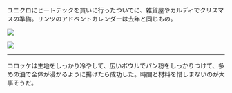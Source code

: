 ユニクロにヒートテックを買いに行ったついでに、雑貨屋やカルディでクリスマスの準備。リンツのアドベントカレンダーは去年と同じもの。

![](https://photos.old.apkas.net/medium/202311/20231111-212945.webp)

![](https://photos.old.apkas.net/medium/202311/20231111-213112.webp)

---

コロッケは生地をしっかり冷やして、広いボウルでパン粉をしっかりつけて、多めの油で全体が浸かるように揚げたら成功した。時間と材料を惜しまないのが大事そうだ。
